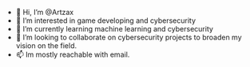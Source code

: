 - 👋 Hi, I’m @Artzax
- 👀 I’m interested in game developing and cybersecurity
- 🌱 I’m currently learning machine learning and cybersecurity
- 💞️ I’m looking to collaborate on cybersecurity projects to broaden my vision on the field.
- 📫 Im mostly reachable with email.

<!---
Artzax/Artzax is a ✨ special ✨ repository because its `README.md` (this file) appears on your GitHub profile.
You can click the Preview link to take a look at your changes.
--->

